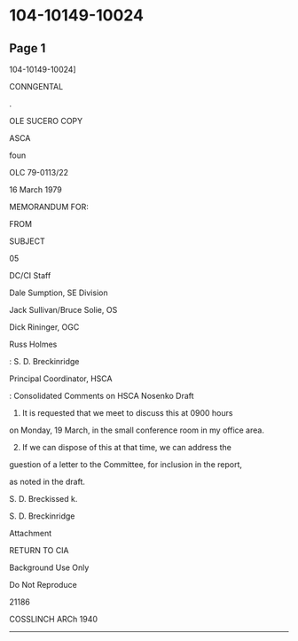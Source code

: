 # 104-10149-10024

## Page 1

104-10149-10024]

CONNGENTAL

.

OLE SUCERO COPY

ASCA

foun

OLC 79-0113/22

16 March 1979

MEMORANDUM FOR:

FROM

SUBJECT

05

DC/CI Staff

Dale Sumption, SE Division

Jack Sullivan/Bruce Solie, OS

Dick Rininger, OGC

Russ Holmes

: S. D. Breckinridge

Principal Coordinator, HSCA

: Consolidated Comments on HSCA Nosenko Draft

1. It is requested that we meet to discuss this at 0900 hours

on Monday, 19 March, in the small conference room in my office area.

2. If we can dispose of this at that time, we can address the

guestion of a letter to the Committee, for inclusion in the report,

as noted in the draft.

S. D. Breckissed k.

S. D. Breckinridge

Attachment

RETURN TO CIA

Background Use Only

Do Not Reproduce

21186

COSSLINCH ARCh 1940

---

